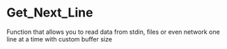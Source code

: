 # Get_Next_Line
Function that allows you to read data from stdin, files or even network one line at a time with custom buffer size
